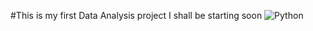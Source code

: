 #This is my first Data Analysis project
I shall be starting soon
![Python](https://img.shields.io/badge/python-3670A0?style=for-the-badge&logo=python&logoColor=ffdd54)
